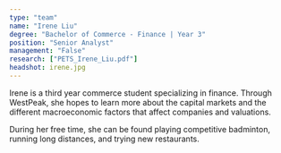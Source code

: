 ```yaml
---
type: "team"
name: "Irene Liu"
degree: "Bachelor of Commerce - Finance | Year 3"
position: "Senior Analyst"
management: "False"
research: ["PETS_Irene_Liu.pdf"]
headshot: irene.jpg
---
```


Irene is a third year commerce student specializing in finance. Through WestPeak, she hopes to learn more about the capital markets and the different macroeconomic factors that affect companies and valuations.

During her free time, she can be found playing competitive badminton, running long distances, and trying new restaurants.